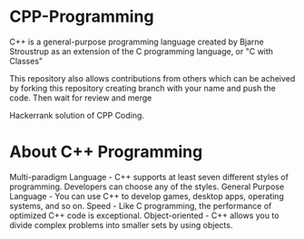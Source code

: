# CPP-Programming

C++ is a general-purpose programming language created by Bjarne Stroustrup as an extension of the C programming language, or "C with Classes"

This repository also allows contributions from others which can be acheived by forking this repository creating branch with your name and push the code. Then wait for review and merge  

Hackerrank solution of CPP Coding. 

# About C++ Programming
Multi-paradigm Language - C++ supports at least seven different styles of programming. Developers can choose any of the styles.
General Purpose Language - You can use C++ to develop games, desktop apps, operating systems, and so on.
Speed - Like C programming, the performance of optimized C++ code is exceptional.
Object-oriented - C++ allows you to divide complex problems into smaller sets by using objects.



